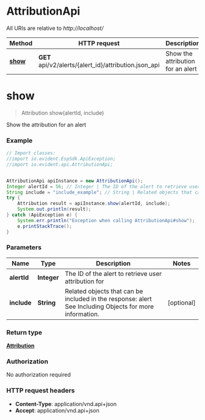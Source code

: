# AttributionApi

All URIs are relative to *http://localhost/*

Method | HTTP request | Description
------------- | ------------- | -------------
[**show**](AttributionApi.md#show) | **GET** api/v2/alerts/{alert_id}/attribution.json_api | Show the attribution for an alert


<a name="show"></a>
# **show**
> Attribution show(alertId, include)

Show the attribution for an alert



### Example
```java
// Import classes:
//import io.evident.EspSdk.ApiException;
//import io.evident.api.AttributionApi;


AttributionApi apiInstance = new AttributionApi();
Integer alertId = 56; // Integer | The ID of the alert to retrieve user attribution for
String include = "include_example"; // String | Related objects that can be included in the response:  alert See Including Objects for more information.
try {
    Attribution result = apiInstance.show(alertId, include);
    System.out.println(result);
} catch (ApiException e) {
    System.err.println("Exception when calling AttributionApi#show");
    e.printStackTrace();
}
```

### Parameters

Name | Type | Description  | Notes
------------- | ------------- | ------------- | -------------
 **alertId** | **Integer**| The ID of the alert to retrieve user attribution for |
 **include** | **String**| Related objects that can be included in the response:  alert See Including Objects for more information. | [optional]

### Return type

[**Attribution**](Attribution.md)

### Authorization

No authorization required

### HTTP request headers

 - **Content-Type**: application/vnd.api+json
 - **Accept**: application/vnd.api+json

